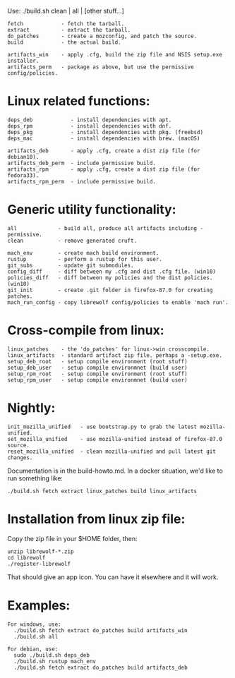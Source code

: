 Use: ./build.sh clean | all | [other stuff...]

    fetch            - fetch the tarball.
    extract          - extract the tarball.
    do_patches       - create a mozconfig, and patch the source.
    build            - the actual build.

    artifacts_win    - apply .cfg, build the zip file and NSIS setup.exe installer.
    artifacts_perm   - package as above, but use the permissive config/policies.

# Linux related functions:

    deps_deb	        - install dependencies with apt.
    deps_rpm	        - install dependencies with dnf.
    deps_pkg	        - install dependencies with pkg. (freebsd)
    deps_mac	        - install dependencies with brew. (macOS)

    artifacts_deb       - apply .cfg, create a dist zip file (for debian10).
    artifacts_deb_perm  - include permissive build.
    artifacts_rpm       - apply .cfg, create a dist zip file (for fedora33).
    artifacts_rpm_perm  - include permissive build.

# Generic utility functionality:

    all             - build all, produce all artifacts including -permissive.
    clean           - remove generated cruft.

    mach_env        - create mach build environment.
    rustup	        - perform a rustup for this user.
    git_subs        - update git submodules.
    config_diff     - diff between my .cfg and dist .cfg file. (win10)
    policies_diff   - diff between my policies and the dist policies. (win10)
    git_init        - create .git folder in firefox-87.0 for creating patches.
    mach_run_config - copy librewolf config/policies to enable 'mach run'.

# Cross-compile from linux:

    linux_patches    - the 'do_patches' for linux->win crosscompile.
    linux_artifacts  - standard artifact zip file. perhaps a -setup.exe.
    setup_deb_root   - setup compile environment (root stuff)
    setup_deb_user   - setup compile environmnet (build user)
    setup_rpm_root   - setup compile environment (root stuff)
    setup_rpm_user   - setup compile environmnet (build user)

# Nightly:

    init_mozilla_unified   - use bootstrap.py to grab the latest mozilla-unified.
    set_mozilla_unified    - use mozilla-unified instead of firefox-87.0 source.
    reset_mozilla_unified  - clean mozilla-unified and pull latest git changes.

Documentation is in the build-howto.md. In a docker situation, we'd like
to run something like: 

    ./build.sh fetch extract linux_patches build linux_artifacts

# Installation from linux zip file:

Copy the zip file in your $HOME folder, then:

    unzip librewolf-*.zip
    cd librewolf
    ./register-librewolf

That should give an app icon. You can have it elsewhere and it will work.

# Examples:
  
    For windows, use:
      ./build.sh fetch extract do_patches build artifacts_win
      ./build.sh all

    For debian, use: 
      sudo ./build.sh deps_deb 
      ./build.sh rustup mach_env
      ./build.sh fetch extract do_patches build artifacts_deb

